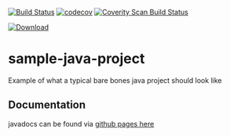 [![Build Status](https://travis-ci.org/lily-mistral/sample-java-project.svg?branch=master)](https://travis-ci.org/lily-mistral/sample-java-project)
[![codecov](https://codecov.io/gh/lily-mistral/sample-java-project/branch/master/graph/badge.svg)](https://codecov.io/gh/lily-mistral/sample-java-project)
[![Coverity Scan Build Status](https://img.shields.io/coverity/scan/10783.svg)](https://scan.coverity.com/projects/lily-mistral-sample-java-project)

[![Download](https://api.bintray.com/packages/lilymistral/libs-snapshots-local/sample-java-project/images/download.svg) ](https://bintray.com/lilymistral/libs-snapshots-local/sample-java-project/_latestVersion)

# sample-java-project
Example of what a typical bare bones java project should look like

## Documentation
javadocs can be found via [github pages here](https://lily-mistral.github.io/sample-java-project/docs/javadoc/)
